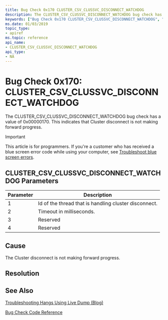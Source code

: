 ```yaml
---
title: Bug Check 0x170 CLUSTER_CSV_CLUSSVC_DISCONNECT_WATCHDOG
description: The CLUSTER_CSV_CLUSSVC_DISCONNECT_WATCHDOG bug check has a value of 0x00000170. This indicates that the Cluster disconnect is not making forward progress.
keywords: ["Bug Check 0x170 CLUSTER_CSV_CLUSSVC_DISCONNECT_WATCHDOG", "CLUSTER_CSV_CLUSSVC_DISCONNECT_WATCHDOG"]
ms.date: 01/03/2019
topic_type:
- apiref
ms.topic: reference
api_name:
- CLUSTER_CSV_CLUSSVC_DISCONNECT_WATCHDOG
api_type:
- NA
---
```


# Bug Check 0x170: CLUSTER\_CSV\_CLUSSVC\_DISCONNECT\_WATCHDOG

The CLUSTER\_CSV\_CLUSSVC\_DISCONNECT\_WATCHDOG bug check has a value of 0x00000170. This indicates that Cluster disconnect is not making forward progress.

> [!IMPORTANT]
> This article is for programmers. If you're a customer who has received a blue screen error code while using your computer, see [Troubleshoot blue screen errors](https://www.windows.com/stopcode).



## CLUSTER\_CSV\_CLUSSVC\_DISCONNECT\_WATCHDOG Parameters

|Parameter|Description|
|--- |--- |
|1| Id of the thread that is handling cluster disconnect.|
|2| Timeout in milliseconds. |
|3| Reserved |
|4| Reserved |

## Cause

The Cluster disconnect is not making forward progress.


## Resolution
 

## See Also

[Troubleshooting Hangs Using Live Dump (Blog)](https://techcommunity.microsoft.com/t5/Failover-Clustering/bg-p/FailoverClustering)

[Bug Check Code Reference](bug-check-code-reference2.md)




